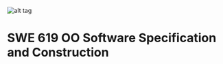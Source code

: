 ![alt tag](http://mason.gmu.edu/~skhan27/content/top.png)
# SWE 619 OO Software Specification and Construction 
